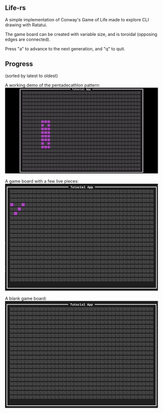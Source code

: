 ## Life-rs
A simple implementation of Conway's Game of Life made to explore CLI drawing with Ratatui.

The game board can be created with variable size, and is toroidal (opposing edges are connected).

Press "a" to advance to the next generation, and "q" to quit.

## Progress
(sorted by latest to oldest)

A working demo of the pentadecathlon pattern:
![pentadecathlon gif](images/pentadecathlon.gif)

A game board with a few live pieces:
![game board with a few live pieces](images/alive.png)

A blank game board:
![blank game board](images/dead.png)
